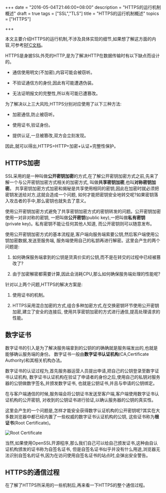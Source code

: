 +++
date = "2016-05-04T21:46:00+08:00"
description = "HTTPS的运行机制概述"
draft = true
tags = ["SSL","TLS"]
title = "HTTPS的运行机制概述"
topics = ["HTTPS"]

+++

本文主要介绍HTTPS的运行机制,不涉及具体实现的细节,如果想了解这方面的内容,可参考[RFC文档](https://tools.ietf.org/html/rfc5246 "RFC文档")。

HTTPS是身披SSL外壳的HTTP,是为了解决HTTP在数据传输时有以下缺点而设计的。

+ 通信使用明文(不加密),内容可能会被窃听。

+ 不验证通信方的身份,因此有可能遭遇伪装。

+ 无法证明报文的完整性,所以有可能已遭篡改。<!--more-->

为了解决以上三大风险,HTTPS分别对应使用了以下三种方法:

+ 加密通信,防止被窃听。

+ 使用证书,验证身份。

+ 提供认证,一旦被篡改,双方会立刻发现。

因此,就可以得出,HTTPS=HTTP+加密+认证+完整性保护。

## HTTPS加密

SSL采用的是一种叫做**公开密钥加密**的方式,在了解公开密钥加密方式之前,先来了解一个与公开密钥加密方式相关的加密方式,
叫做**共享密钥加密**,也叫**对称密钥加密**。
共享密钥加密方式加密和揭秘是共享使用相同的密钥,因此在加密时就必须把密钥发送给对方,这就会造成一个问题,
如何才能把密钥安全地转交呢?如果密钥落入攻击者的手中,那么密钥也就失去了意义。

使用公开密钥加密方式避免了共享密钥加密方式的密钥转发的问题。公开密钥加密使用一对非对称的密钥,
一把叫做**公开密钥**(public key),一把叫做**私有密钥**(private key)。私有密钥不能让任何其他人知道,
而公开密钥则可以随意发布。

使用公开密钥加密方式的基本流程是,客户端向服务端索要公钥,然后客户端使用公钥加密数据,发送至服务端,
服务端使用自己的私钥再进行解密。这里会产生的两个问题是:

1. 如何确保服务端拿到的公钥是货真价实的公钥,而不是在转交的过程中已经被篡改了?

2. 由于加密解密都需要计算,因此会消耗CPU,那么如何确保服务端处理的性能呢?

针对以上两个问题,HTTPS的解决方案是:

1. 使用证书的机制。

2. HTTPS采用混合加密的方式,组合多种加密方式,在交换密钥环节使用公开密钥加密,建立了安全的连接后,
使用共享密钥加密的方式进行通信,提高处理请求的性能。

## 数字证书

数字证书的引入是为了解决服务端拿到的公钥的的确确就是服务端发出的,也就是能够确认服务端的身份。
数字证书一般由**数字证书认证机构**(CA,Certificate Authority)和其相关机构办法。

数字证书的认证过程为,首先服务器运营人员提出申请,把自己的公钥登录至数字证书认证机构,
数字证书认证机构在验证了申请者的身份之后,使用自己的私钥对服务器的公钥做数字签名,并颁发数字证书,
也就是公钥证书,并且与申请的公钥绑定。

在与客户端通信的时候,服务端会将公钥证书发送至客户端,客户端使用数字证书认证机构的公开密钥,
对收到的公钥证书进行验证,以确认服务器的公钥的真实性。

这里会产生的一个问题是,怎样才能安全获得数字认证机构的公开密钥呢?其实在大多数浏览器中都已经内置了一些权威的数字证书认证机构的公钥,
这些证书称为**根证书**(Root Certificate)。

![Root Certificate](http://7xsskq.com2.z0.glb.clouddn.com/blog/https-ssl-tls/root-certificate.png "Root Certificate")

当然,如果使用OpenSSL开源程序,那么我们自己可以给自己颁发证书,这种由自认证机构颁发的证书称为自签名证书,
但是自签名证书似乎并没有什么用途,浏览器无法识别自签名的证书,因为在访问使用自签名证书的站点时,会弹出安全警告。

## HTTPS的通信过程

在了解了HTTPS所采用的一些机制后,再来看一下HTTPS的整个通信过程。